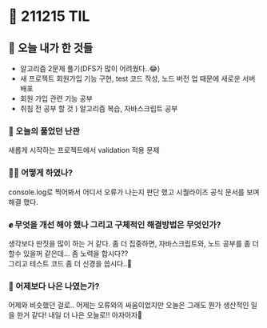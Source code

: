 # :rocket: 211215 TIL

## :seedling: 오늘 내가 한 것들
* 알고리즘 2문제 풀기(DFS가 많이 어려웠다..😂)
* 새 프로젝트 회원가입 기능 구현, test 코드 작성, 노드 버전 업 때문에 새로운 서버 배포 
* 회원 가입 관련 기능 공부  
* 취침 전 공부 할 것 ) 알고리즘 복습, 자바스크립트 공부

### :speech_balloon: 오늘의 풀었던 난관
새롭게 시작하는 프로젝트에서 validation 적용 문제

### 💫✨ 어떻게 하였나?
console.log로 찍어봐서 어디서 오류가 나는지 판단 했고 시퀄라이즈 공식 문서를 보며 해결 했다.

### :fist: 무엇을 개선 해야 했나  그리고 구체적인 해결방법은 무엇인가?
생각보다 딴짓을 많이 하는 거 같다.
좀 더 집중하면, 자바스크립트와, 노드 공부를 좀 더 할수 있을꺼 같은데... 좀 노력을 합시다??  
그리고 테스트 코드 좀 더 신경을 씁시다..🤧

### :muscle: 어제보다 나은 나였는가?  
어제와 비슷했던 걸로..
어제는 오류와의 싸움이었지만 
오늘은 그래도 뭔가 생산적인 일을 한거 같다!
내일 더 나은 오늘로!! 아자아자🙈

